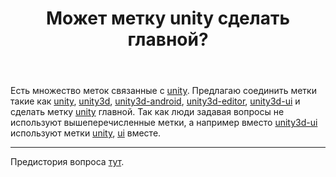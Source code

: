 ﻿---
title: "Может метку unity сделать главной?"
se.owner.user_id: 324730
se.owner.display_name: "Арман"
se.owner.link: "https://ru.meta.stackoverflow.com/users/324730/%d0%90%d1%80%d0%bc%d0%b0%d0%bd"
se.link: "https://ru.meta.stackoverflow.com/questions/10302/%d0%9c%d0%be%d0%b6%d0%b5%d1%82-%d0%bc%d0%b5%d1%82%d0%ba%d1%83-unity-%d1%81%d0%b4%d0%b5%d0%bb%d0%b0%d1%82%d1%8c-%d0%b3%d0%bb%d0%b0%d0%b2%d0%bd%d0%be%d0%b9"
se.question_id: 10302
se.post_type: question
se.score: 0
---
<p>Есть множество меток связанные с <a href="https://ru.stackoverflow.com/questions/tagged/unity" class="post-tag" title="показать вопросы с меткой [unity]" rel="tag">unity</a>. Предлагаю соединить метки такие как <a href="https://ru.stackoverflow.com/questions/tagged/unity" class="post-tag" title="показать вопросы с меткой [unity]" rel="tag">unity</a>, <a href="https://ru.stackoverflow.com/questions/tagged/unity3d" class="post-tag" title="показать вопросы с меткой [unity3d]" rel="tag">unity3d</a>, <a href="https://ru.stackoverflow.com/questions/tagged/unity3d-android" class="post-tag" title="показать вопросы с меткой [unity3d-android]" rel="tag">unity3d-android</a>, <a href="https://ru.stackoverflow.com/questions/tagged/unity3d-editor" class="post-tag" title="показать вопросы с меткой [unity3d-editor]" rel="tag">unity3d-editor</a>, <a href="https://ru.stackoverflow.com/questions/tagged/unity3d-ui" class="post-tag" title="показать вопросы с меткой [unity3d-ui]" rel="tag">unity3d-ui</a> и сделать метку <a href="https://ru.stackoverflow.com/questions/tagged/unity" class="post-tag" title="показать вопросы с меткой [unity]" rel="tag">unity</a> главной. Так как люди задавая вопросы не используют вышеперечисленные метки, а например вместо <a href="https://ru.stackoverflow.com/questions/tagged/unity3d-ui" class="post-tag" title="показать вопросы с меткой [unity3d-ui]" rel="tag">unity3d-ui</a> используют метки <a href="https://ru.stackoverflow.com/questions/tagged/unity" class="post-tag" title="показать вопросы с меткой [unity]" rel="tag">unity</a>, <a href="https://ru.stackoverflow.com/questions/tagged/ui" class="post-tag" title="показать вопросы с меткой [ui]" rel="tag">ui</a> вместе.</p>

<hr>

<p>Предистория вопроса <a href="https://ru.meta.stackoverflow.com/questions/10299">тут</a>.</p>

